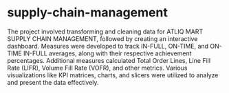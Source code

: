 # supply-chain-management
The project involved transforming and cleaning data for ATLIQ MART SUPPLY CHAIN MANAGEMENT, followed by creating an interactive dashboard. Measures were developed to track IN-FULL, ON-TIME, and ON-TIME IN-FULL averages, along with their respective achievement percentages. Additional measures calculated Total Order Lines, Line Fill Rate (LIFR), Volume Fill Rate (VOFR), and other metrics. Various visualizations like KPI matrices, charts, and slicers were utilized to analyze and present the data effectively.
